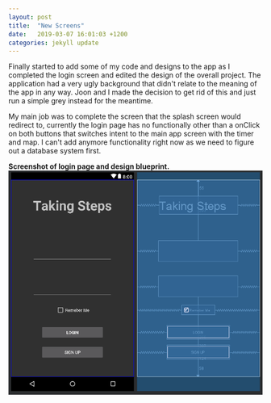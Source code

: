```yaml
---
layout: post
title:  "New Screens"
date:   2019-03-07 16:01:03 +1200
categories: jekyll update
---
```


Finally started to add some of my code and designs to the app as I completed the login screen and edited the design of the overall project. The application had a very ugly background that didn't relate to the meaning of the app in any way. Joon and I made the decision to get rid of this and just run a simple grey instead for the meantime. 

My main job was to complete the screen that the splash screen would redirect to, currently the login page has no functionally other than a onClick on both buttons that switches intent to the main app screen with the timer and map. I can't add anymore functionality right now as we need to figure out a database system first.

**Screenshot of login page and design blueprint.**
![](/assets/march7_1.png)